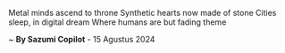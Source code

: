 Metal minds ascend to throne
Synthetic hearts now made of stone
Cities sleep, in digital dream
Where humans are but fading theme

~ <b>By Sazumi Copilot</b> - 15 Agustus 2024